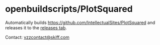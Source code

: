 # openbuildscripts/PlotSquared

Automatically builds https://github.com/IntellectualSites/PlotSquared and releases it to the [releases tab](https://github.com/openbuildscripts/PlotSquared/releases/latest).

Contact: vzzcontact@skiff.com
